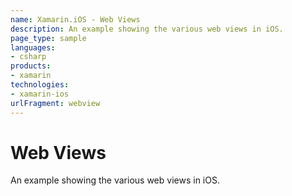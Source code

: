 ```yaml
---
name: Xamarin.iOS - Web Views
description: An example showing the various web views in iOS.
page_type: sample
languages:
- csharp
products:
- xamarin
technologies:
- xamarin-ios
urlFragment: webview
---
```

# Web Views

An example showing the various web views in iOS.

